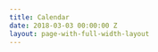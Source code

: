 ```yaml
---
title: Calendar
date: 2018-03-03 00:00:00 Z
layout: page-with-full-width-layout
---
```


<div id='event-calendar'></div>
